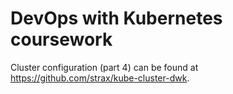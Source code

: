 # DevOps with Kubernetes coursework

Cluster configuration (part 4) can be found at https://github.com/strax/kube-cluster-dwk.

